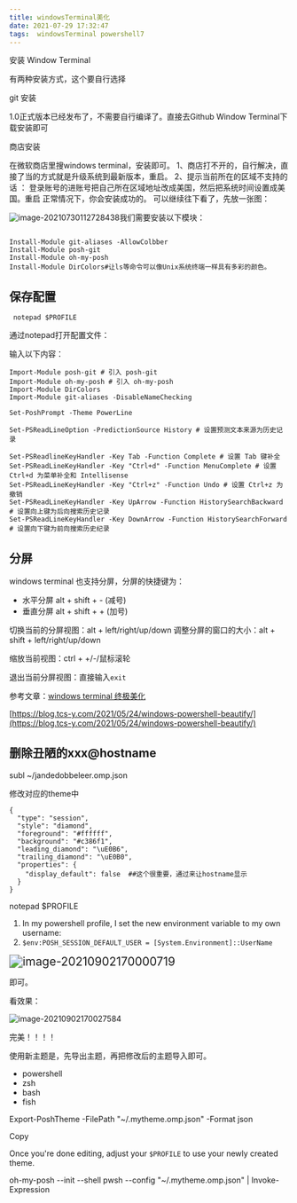 ```yaml
---
title: windowsTerminal美化
date: 2021-07-29 17:32:47
tags:  windowsTerminal powershell7
---
```


安装 Window Terminal 

有两种安装方式，这个要自行选择

 git 安装

  1.0正式版本已经发布了，不需要自行编译了。直接去Github Window Terminal下载安装即可 

商店安装
<!--more-->
在微软商店里搜windows terminal，安装即可。 1、商店打不开的，自行解决，直接了当的方式就是升级系统到最新版本，重启。 2、提示当前所在的区域不支持的话 ： 登录账号的进账号把自己所在区域地址改成美国，然后把系统时间设置成美国。重启 正常情况下，你会安装成功的。 可以继续往下看了，先放一张图：

![image-20210730112728438](https://gitee.com/hxf88/imgrepo/raw/master/img/image-20210730112728438.png)我们需要安装以下模块：


```

Install-Module git-aliases -AllowColbber
Install-Module posh-git
Install-Module oh-my-posh
Install-Module DirColors#让ls等命令可以像Unix系统终端一样具有多彩的颜色。

```

## 保存配置

```
 notepad $PROFILE
```

通过notepad打开配置文件：

输入以下内容：

```
Import-Module posh-git # 引入 posh-git
Import-Module oh-my-posh # 引入 oh-my-posh
Import-Module DirColors
Import-Module git-aliases -DisableNameChecking

Set-PoshPrompt -Theme PowerLine

Set-PSReadLineOption -PredictionSource History # 设置预测文本来源为历史记录

Set-PSReadlineKeyHandler -Key Tab -Function Complete # 设置 Tab 键补全
Set-PSReadLineKeyHandler -Key "Ctrl+d" -Function MenuComplete # 设置 Ctrl+d 为菜单补全和 Intellisense
Set-PSReadLineKeyHandler -Key "Ctrl+z" -Function Undo # 设置 Ctrl+z 为撤销
Set-PSReadLineKeyHandler -Key UpArrow -Function HistorySearchBackward # 设置向上键为后向搜索历史记录
Set-PSReadLineKeyHandler -Key DownArrow -Function HistorySearchForward # 设置向下键为前向搜索历史纪录
```

## 分屏

windows terminal 也支持分屏，分屏的快捷键为：

- 水平分屏 alt + shift + - (减号)
- 垂直分屏 alt + shift + + (加号)

切换当前的分屏视图：alt + left/right/up/down
调整分屏的窗口的大小：alt + shift + left/right/up/down

缩放当前视图：ctrl + +/-/鼠标滚轮

退出当前分屏视图：直接输入`exit`

参考文章：[windows terminal 终极美化](https://www.chuchur.com/article/windows-terminal-beautify)

[https://blog.tcs-y.com/2021/05/24/windows-powershell-beautify/](https://blog.tcs-y.com/2021/05/24/windows-powershell-beautify/)

## 删除丑陋的xxx@hostname

 subl  ~/jandedobbeleer.omp.json      

修改对应的theme中

```
{
  "type": "session",
  "style": "diamond",
  "foreground": "#ffffff",
  "background": "#c386f1",
  "leading_diamond": "\uE0B6",
  "trailing_diamond": "\uE0B0",
  "properties": {
    "display_default": false  ##这个很重要，通过来让hostname显示
  }
}
```

notepad $PROFILE



1. In my powershell profile, I set the new environment variable to my own username: 
2. `$env:POSH_SESSION_DEFAULT_USER = [System.Environment]::UserName`

<img src="https://gitee.com/hxf88/imgrepo/raw/master/img/image-20210902170000719.png" alt="image-20210902170000719" style="zoom:150%;" />

即可。

看效果：

![image-20210902170027584](https://gitee.com/hxf88/imgrepo/raw/master/img/image-20210902170027584.png)

完美！！！！

使用新主题是，先导出主题，再把修改后的主题导入即可。

- powershell
- zsh
- bash
- fish

Export-PoshTheme -FilePath "~/.mytheme.omp.json" -Format json

Copy

Once you're done editing, adjust your `$PROFILE` to use your newly created theme.

oh-my-posh --init --shell pwsh --config "~/.mytheme.omp.json" | Invoke-Expression
